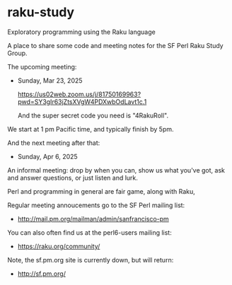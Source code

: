 # raku-study
Exploratory programming using the Raku language

A place to share some code and meeting notes for the SF Perl Raku Study Group.

The upcoming meeting:

* Sunday, Mar 23, 2025

  https://us02web.zoom.us/j/81750169963?pwd=SY3gIr63jZtsXVgW4PDXwbOdLavt1c.1

  And the super secret code you need is "4RakuRoll".

We start at 1 pm Pacific time, and typically finish by 5pm.

And the next meeting after that:

* Sunday, Apr  6, 2025


An informal meeting: drop by when you can, show us what you've got,
ask and answer questions, or just listen and lurk.

Perl and programming in general are fair game, along with Raku, 

Regular meeting annoucements go to the SF Perl mailing list:

*  http://mail.pm.org/mailman/admin/sanfrancisco-pm

You can also often find us at the perl6-users mailing list:

*  https://raku.org/community/


Note, the sf.pm.org site is currently down, but will return:

*  http://sf.pm.org/
